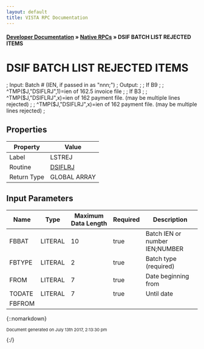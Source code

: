 ```yaml
---
layout: default
title: VISTA RPC Documentation
---
```


#### [Developer Documentation](../index) &#187; [Native RPCs](TableOfContents) &#187; DSIF BATCH LIST REJECTED ITEMS<br/>
# DSIF BATCH LIST REJECTED ITEMS

 ; Input: Batch # (IEN, if passed in as "nnn;") ; Output: ;    ; If B9 ;    ; ^TMP($J,"DSIFLRJ",1)=ien of 162.5 invoice file ; ; If B3 ; ; ^TMP($J,"DSIFLRJ",x)=ien of 162 payment file.  (may be multiple lines rejected) ; ; ^TMP($J,"DSIFLRJ",x)=ien of 162 payment file.  (may be multiple lines rejected) ;

## Properties

Property | Value
--- | ---
Label | LSTREJ
Routine | [DSIFLRJ](http://code.osehra.org/dox/Routine_DSIFLRJ_source.html)
Return Type | GLOBAL ARRAY


## Input Parameters

Name | Type | Maximum Data Length | Required | Description
--- | --- | --- | --- | ---
FBBAT | LITERAL | 10 | true | Batch IEN or number IEN;NUMBER
FBTYPE | LITERAL | 2 | true | Batch type (required)
FROM | LITERAL | 7 | true | Date beginning from
TODATE | LITERAL | 7 | true | Until date
FBFROM |  |  |  | 



{::nomarkdown} <br/><p style="font-size: 11px">Document generated on July 13th 2017, 2:13:30 pm</p>{:/}